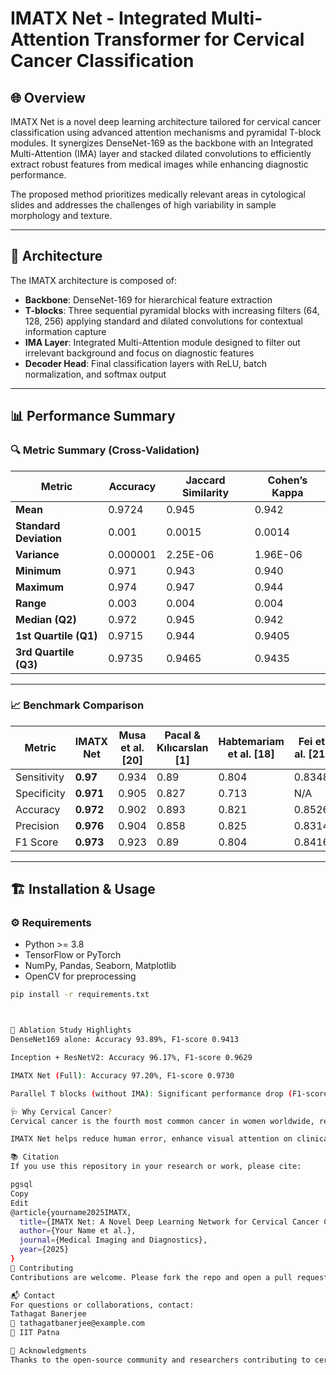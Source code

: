 # IMATX Net - Integrated Multi-Attention Transformer for Cervical Cancer Classification

## 🌐 Overview

IMATX Net is a novel deep learning architecture tailored for cervical cancer classification using advanced attention mechanisms and pyramidal T-block modules. It synergizes DenseNet-169 as the backbone with an Integrated Multi-Attention (IMA) layer and stacked dilated convolutions to efficiently extract robust features from medical images while enhancing diagnostic performance.

The proposed method prioritizes medically relevant areas in cytological slides and addresses the challenges of high variability in sample morphology and texture.

---

## 🧠 Architecture

The IMATX architecture is composed of:

- **Backbone**: DenseNet-169 for hierarchical feature extraction
- **T-blocks**: Three sequential pyramidal blocks with increasing filters (64, 128, 256) applying standard and dilated convolutions for contextual information capture
- **IMA Layer**: Integrated Multi-Attention module designed to filter out irrelevant background and focus on diagnostic features
- **Decoder Head**: Final classification layers with ReLU, batch normalization, and softmax output

---

## 📊 Performance Summary

### 🔍 Metric Summary (Cross-Validation)

| Metric              | Accuracy | Jaccard Similarity | Cohen’s Kappa |
|---------------------|----------|---------------------|----------------|
| **Mean**            | 0.9724   | 0.945               | 0.942          |
| **Standard Deviation** | 0.001 | 0.0015              | 0.0014         |
| **Variance**        | 0.000001 | 2.25E-06            | 1.96E-06       |
| **Minimum**         | 0.971    | 0.943               | 0.940          |
| **Maximum**         | 0.974    | 0.947               | 0.944          |
| **Range**           | 0.003    | 0.004               | 0.004          |
| **Median (Q2)**     | 0.972    | 0.945               | 0.942          |
| **1st Quartile (Q1)** | 0.9715 | 0.944               | 0.9405         |
| **3rd Quartile (Q3)** | 0.9735 | 0.9465              | 0.9435         |

---

### 📈 Benchmark Comparison

| Metric     | **IMATX Net** | Musa et al. [20] | Pacal & Kılıcarslan [1] | Habtemariam et al. [18] | Fei et al. [21] | Tanimu et al. [19] |
|------------|---------------|------------------|--------------------------|--------------------------|------------------|---------------------|
| Sensitivity | **0.97**     | 0.934            | 0.89                     | 0.804                    | 0.8348           | 0.825               |
| Specificity | **0.971**    | 0.905            | 0.827                    | 0.713                    | N/A              | 0.713               |
| Accuracy    | **0.972**    | 0.902            | 0.893                    | 0.821                    | 0.8526           | 0.821               |
| Precision   | **0.976**    | 0.904            | 0.858                    | 0.825                    | 0.8314           | 0.825               |
| F1 Score    | **0.973**    | 0.923            | 0.89                     | 0.804                    | 0.8416           | 0.804               |

---

## 🏗️ Installation & Usage

### ⚙️ Requirements

- Python >= 3.8  
- TensorFlow or PyTorch  
- NumPy, Pandas, Seaborn, Matplotlib  
- OpenCV for preprocessing  

```bash
pip install -r requirements.txt



🧪 Ablation Study Highlights
DenseNet169 alone: Accuracy 93.89%, F1-score 0.9413

Inception + ResNetV2: Accuracy 96.17%, F1-score 0.9629

IMATX Net (Full): Accuracy 97.20%, F1-score 0.9730

Parallel T blocks (without IMA): Significant performance drop (F1-score: 0.8226, Accuracy: 81.37%)

🩺 Why Cervical Cancer?
Cervical cancer is the fourth most common cancer in women worldwide, responsible for over 300,000 deaths annually (WHO, 2023). Early detection through cytological imaging plays a crucial role in survival, and machine learning (ML) combined with deep learning (DL) architectures can revolutionize automated screening.

IMATX Net helps reduce human error, enhance visual attention on clinically relevant areas, and improve classification accuracy for better diagnostics.

📚 Citation
If you use this repository in your research or work, please cite:

pgsql
Copy
Edit
@article{yourname2025IMATX,
  title={IMATX Net: A Novel Deep Learning Network for Cervical Cancer Classification using Integrated Multi-Attention and T-blocks},
  author={Your Name et al.},
  journal={Medical Imaging and Diagnostics},
  year={2025}
}
🤝 Contributing
Contributions are welcome. Please fork the repo and open a pull request.

📬 Contact
For questions or collaborations, contact:
Tathagat Banerjee
📧 tathagatbanerjee@example.com
📍 IIT Patna

🧠 Acknowledgments
Thanks to the open-source community and researchers contributing to cervical cancer datasets and attention-based network designs.
